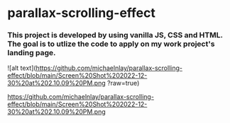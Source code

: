 # parallax-scrolling-effect

### This project is developed by using vanilla JS, CSS and HTML. The goal is to utlize the code to apply on my work project's landing page. 

![alt text](https://github.com/michaelnlay/parallax-scrolling-effect/blob/main/Screen%20Shot%202022-12-30%20at%202.10.09%20PM.png
?raw=true)

https://github.com/michaelnlay/parallax-scrolling-effect/blob/main/Screen%20Shot%202022-12-30%20at%202.10.09%20PM.png
